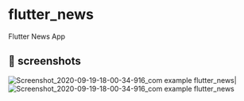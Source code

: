 # flutter_news

Flutter News App

## :rocket: screenshots

![Screenshot_2020-09-19-18-00-34-916_com example flutter_news](https://user-images.githubusercontent.com/48236083/94104434-af4d2d00-fe54-11ea-8881-f538111ac0c1.jpg)|![Screenshot_2020-09-19-18-00-34-916_com example flutter_news](https://user-images.githubusercontent.com/48236083/94104434-af4d2d00-fe54-11ea-8881-f538111ac0c1.jpg)
